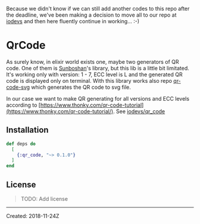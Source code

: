 Because we didn't know if we can still add another codes to this repo after the deadline, we've been making a decision to move all to our repo at [iodevs](https://github.com/iodevs/qr_code) and then here fluently continue in working... :-)

# QrCode

As surely know, in elixir world exists one, maybe two generators of QR code. One of them is [Sunboshan](https://github.com/sunboshan/qrcode)'s library, but this lib is a little bit limitated. It's working only with version: 1 - 7, ECC level is L and the generated QR code is displayed only on terminal. With this library works also repo [qr-code-svg](https://github.com/ondrej-tucek/qr-code-svg) which generates the QR code to svg file. 

In our case we want to make QR generating for all versions and ECC levels according to [https://www.thonky.com/qr-code-tutorial](https://www.thonky.com/qr-code-tutorial/). See [iodevs/qr_code](https://github.com/iodevs/qr_code)

## Installation

```elixir
def deps do
  [
    {:qr_code, "~> 0.1.0"}
  ]
end
```

## License

> TODO: Add license

----
Created:  2018-11-24Z

